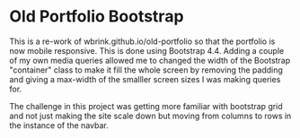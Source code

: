 # Old Portfolio Bootstrap

This is a re-work of wbrink.github.io/old-portfolio so that the portfolio is now mobile responsive. This is done using Bootstrap 4.4.
Adding a couple of my own media queries allowed me to changed the width of the Bootstrap "container" class to make it fill the whole screen
by removing the padding and giving a max-width of the smalller screen sizes I was making queries for.

The challenge in this project was getting more familiar with bootstrap grid and not just making the site scale down but moving from columns to rows
in the instance of the navbar.
